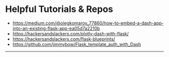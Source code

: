 # Helpful Tutorials & Repos
* https://medium.com/@olegkomarov_77860/how-to-embed-a-dash-app-into-an-existing-flask-app-ea05d7a2210b
* https://hackersandslackers.com/plotly-dash-with-flask/
* https://hackersandslackers.com/flask-blueprints/
* https://github.com/jimmybow/Flask_template_auth_with_Dash

------------------------------------------------------------------------------------------------------------------------